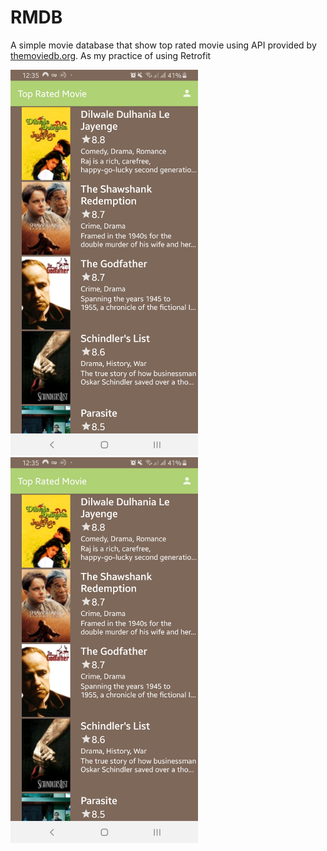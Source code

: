 # RMDB

A simple movie database that show top rated movie using API provided by [themoviedb.org](https://www.themoviedb.org/).
As my practice of using Retrofit

<img src="website/screen01.jpg" width=300>
<img src="website/screen01.jpg" width=300>
